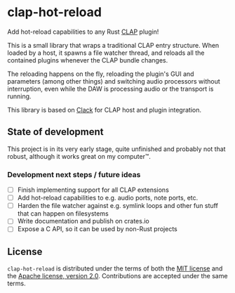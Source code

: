 # clap-hot-reload

Add hot-reload capabilities to any Rust [CLAP](https://github.com/free-audio/clap) plugin!

This is a small library that wraps a traditional CLAP entry structure. When loaded by a host, it spawns a file
watcher thread, and reloads all the contained plugins whenever the CLAP bundle changes.

The reloading happens on the fly, reloading the plugin's GUI and parameters (among other things) and switching audio
processors without interruption, even while the DAW is processing audio or the transport is running.

This library is based on [Clack](https://github.com/prokopyl/clack) for CLAP host and plugin integration.

## State of development

This project is in its very early stage, quite unfinished and probably not that robust, although it works great on
my computer™.

### Development next steps / future ideas

- [ ] Finish implementing support for all CLAP extensions
- [ ] Add hot-reload capabilities to e.g. audio ports, note ports, etc.
- [ ] Harden the file watcher against e.g. symlink loops and other fun stuff that can happen on filesystems
- [ ] Write documentation and publish on crates.io
- [ ] Expose a C API, so it can be used by non-Rust projects

## License

`clap-hot-reload` is distributed under the terms of both the [MIT license](LICENSE-MIT) and
the [Apache license, version 2.0](LICENSE-APACHE).
Contributions are accepted under the same terms.
